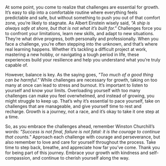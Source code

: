 At some point, you come to realize that challenges are essential for growth. It’s easy to slip into a comfortable routine where everything feels predictable and safe, but without something to push you out of that comfort zone, you’re likely to stagnate. As Albert Einstein wisely said, *"A ship is always safe at shore, but that is not what it’s built for."* Challenges force you to confront your limitations, learn new skills, and adapt to new situations. They’re what drive progress, both personally and professionally. When you face a challenge, you’re often stepping into the unknown, and that’s where real learning happens. Whether it’s tackling a difficult project at work, mastering a new hobby, or navigating a tough period in life, these experiences build your resilience and help you understand what you’re truly capable of.

However, balance is key. As the saying goes, *"Too much of a good thing can be harmful."* While challenges are necessary for growth, taking on too many at once can lead to stress and burnout. It’s important to listen to yourself and know your limits. Overloading yourself with too many challenges can make you feel overwhelmed, and instead of growing, you might struggle to keep up. That’s why it’s essential to pace yourself, take on challenges that are manageable, and give yourself time to rest and recharge. Growth is a journey, not a race, and it’s okay to take it one step at a time.

So, as you embrace the challenges ahead, remember Winston Churchill’s words: *"Success is not final, failure is not fatal: it is the courage to continue that counts."* Approach each challenge with courage and perseverance, but also remember to love and care for yourself throughout the process. Take time to step back, breathe, and appreciate how far you’ve come. Thank you for being part of this journey. Embrace your growth with kindness and self-compassion, and continue to cherish yourself along the way.
